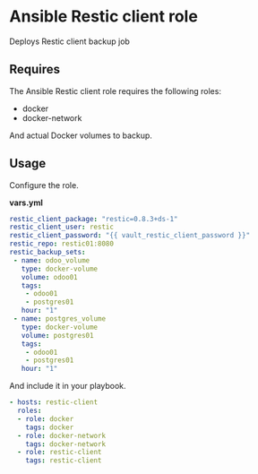 # Ansible Restic client role

Deploys Restic client backup job

## Requires

The Ansible Restic client role requires the following roles:

* docker
* docker-network

And actual Docker volumes to backup.

## Usage

Configure the role.

**vars.yml**

```yml
restic_client_package: "restic=0.8.3+ds-1"
restic_client_user: restic
restic_client_password: "{{ vault_restic_client_password }}"
restic_repo: restic01:8080
restic_backup_sets:
 - name: odoo_volume
   type: docker-volume
   volume: odoo01
   tags:
    - odoo01
    - postgres01
   hour: "1"
 - name: postgres_volume
   type: docker-volume
   volume: postgres01
   tags:
    - odoo01
    - postgres01
   hour: "1"
````

And include it in your playbook.

```yml
- hosts: restic-client
  roles:
  - role: docker
    tags: docker
  - role: docker-network
    tags: docker-network
  - role: restic-client
    tags: restic-client
```